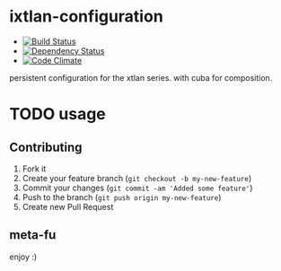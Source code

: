 # ixtlan-configuration #

* [![Build Status](https://secure.travis-ci.org/mkristian/ixtlan-configuration.png)](http://travis-ci.org/mkristian/ixtlan-configuration) 
* [![Dependency Status](https://gemnasium.com/mkristian/ixtlan-ixtlan-configuration.png)](https://gemnasium.com/mkristian/ixtlan-ixtlan-configuration)
* [![Code Climate](https://codeclimate.com/badge.png)](https://codeclimate.com/github/mkristian/ixtlan-ixtlan-configuration)

persistent configuration for the xtlan series. with cuba for composition.

TODO usage
==========

Contributing
------------

1. Fork it
2. Create your feature branch (`git checkout -b my-new-feature`)
3. Commit your changes (`git commit -am 'Added some feature'`)
4. Push to the branch (`git push origin my-new-feature`)
5. Create new Pull Request

meta-fu
-------

enjoy :) 

